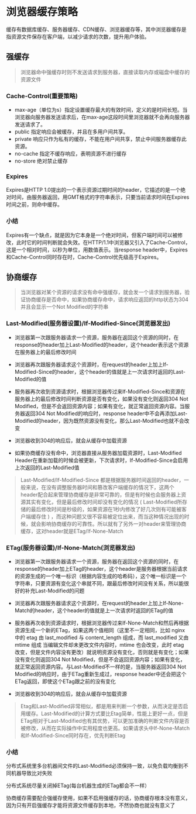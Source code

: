 # 浏览器缓存策略

缓存有数据库缓存、服务器缓存、CDN缓存、浏览器缓存等，其中浏览器缓存是指资源文件保存在客户端，以减少请求的次数，提升用户体验。

## 强缓存

>浏览器命中强缓存时则不发送请求到服务器，直接读取内存或磁盘中缓存的资源文件

### Cache-Control(重要策略)

- max-age（单位为s）指定设置缓存最大的有效时间，定义的是时间长短。当浏览器向服务器发送请求后，在max-age这段时间里浏览器就不会再向服务器发送请求了。
- public 指定响应会被缓存，并且在多用户间共享。
- private 响应只作为私有的缓存，不能在用户间共享，禁止中间服务器缓存此资源。
- no-cache 指定不缓存响应，表明资源不进行缓存
- no-store 绝对禁止缓存

### Expires
Expires是HTTP 1.0提出的一个表示资源过期时间的header，它描述的是一个绝对时间，由服务器返回，用GMT格式的字符串表示，只要当前请求时间在Expires时间之前，则命中缓存。

### 小结

Expires有一个缺点，就是因为它本身是一个绝对时间，但客户端时间可以被修改，此时它的时间判断就会失效。在HTTP/1.1中浏览器又引入了Cache-Control，这是一个相对时间，以秒为单位，用数值表示。当response header中，Expires和Cache-Control同时存在时，Cache-Control优先级高于Expires。

## 协商缓存

>当浏览器对某个资源的请求没有命中强缓存，就会发一个请求到服务器，验证协商缓存是否命中，如果协商缓存命中，请求响应返回的http状态为304并且会显示一个Not Modified的字符串

### Last-Modified(服务器设置)/If-Modified-Since(浏览器发出)

- 浏览器第一次跟服务器请求一个资源，服务器在返回这个资源的同时，在response的header加上Last-Modified的header，这个header表示这个资源在服务器上的最后修改时间
  
- 浏览器再次跟服务器请求这个资源时，在request的header上加上If-Modified-Since的header，这个header的值就是上一次请求时返回的Last-Modified的值
  
- 服务器再次收到资源请求时，根据浏览器传过来If-Modified-Since和资源在服务器上的最后修改时间判断资源是否有变化，如果没有变化则返回304 Not Modified，但是不会返回资源内容；如果有变化，就正常返回资源内容。当服务器返回304 Not Modified的响应时，response header中不会再添加Last-Modified的header，因为既然资源没有变化，那么Last-Modified也就不会改变
  
- 浏览器收到304的响应后，就会从缓存中加载资源
  
- 如果协商缓存没有命中，浏览器直接从服务器加载资源时，Last-Modified Header在重新加载的时候会被更新，下次请求时，If-Modified-Since会启用上次返回的Last-Modified值

>Last-Modified/If-Modified-Since 都是根据服务器时间返回的header，一般来说，在没有调整服务器时间和篡改客户端缓存的情况下，这两个header配合起来管理协商缓存是非常可靠的，但是有时候也会服务器上资源其实有变化，但是最后修改时间却没有变化的情况 ( Last-Modified所存储的最后修改时间是秒级的，如果资源在1秒内修改了好几次则有可能被客户端缓存住 ) ，而这种问题又很不容易被定位出来，而当这种情况出现的时候，就会影响协商缓存的可靠性。所以就有了另外一对header来管理协商缓存，这对header就是ETag/If-None-Match

### ETag(服务器设置)/If-None-Match(浏览器发出)
- 浏览器第一次跟服务器请求一个资源，服务器在返回这个资源的同时，在response的header加上ETag的header，这个header是服务器根据当前请求的资源生成的一个唯一标识（根据内容生成的哈希码），这个唯一标识是一个字符串，只要资源有变化这个串就不同，跟最后修改时间没有关系，所以能很好的补充Last-Modified的问题
  
- 浏览器再次跟服务器请求这个资源时，在request的header上加上If-None-Match的header，这个header的值就是上一次请求时返回的ETag的值
  
- 服务器再次收到资源请求时，根据浏览器传过来If-None-Match和然后再根据资源生成一个新的ETag，如果这两个值相同（这里不一定相同，比如 nginx 中的 etag 由 last_modified 与 content_length 组成，而 last_modified 又由 mtime 组成
当编辑文件却未更改文件内容时，mtime 也会改变，此时 etag 改变，但是文件内容没有更改）就说明资源没有变化，否则就是有变化；如果没有变化则返回304 Not Modified，但是不会返回资源内容；如果有变化，就正常返回资源内容。与Last-Modified不一样的是，当服务器返回304 Not Modified的响应时，由于ETag重新生成过，response header中还会把这个ETag返回，即使这个ETag跟之前的没有变化
  
- 浏览器收到304的响应后，就会从缓存中加载资源

>Etag和Last-Modified非常相似，都是用来判断一个参数，从而决定是否启用缓存。Last-Modified的计算方式要比Etag简单，性能上更好一点，但是ETag相对于Last-Modified也有其优势，可以更加准确的判断文件内容是否被修改，从而在实际操作中实用程度也更高。如果请求头中If-None-Match和If-Modified-Since同时存在，优先判断Etag

### 小结

分布式系统里多台机器间文件的Last-Modified必须保持一致，以免负载均衡到不同机器导致比对失败

分布式系统尽量关闭掉ETag(每台机器生成的ETag都会不一样）

协商缓存需要配合强缓存使用，如果不启用强缓存的话，协商缓存根本没有意义，因为只有开启强缓存才能将资源文件缓存到本地，不然协商也就没有意义了